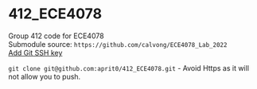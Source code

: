 # 412_ECE4078

Group 412 code for ECE4078  
Submodule source: ```https://github.com/calvong/ECE4078_Lab_2022```  
[Add Git SSH key](https://docs.github.com/en/authentication/connecting-to-github-with-ssh/generating-a-new-ssh-key-and-adding-it-to-the-ssh-agent)

```git clone git@github.com:aprit0/412_ECE4078.git``` - Avoid Https as it will not allow you to push.
